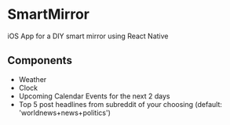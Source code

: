# SmartMirror
iOS App for a DIY smart mirror using React Native

## Components
* Weather
* Clock
* Upcoming Calendar Events for the next 2 days
* Top 5 post headlines from subreddit of your choosing (default: 'worldnews+news+politics')
